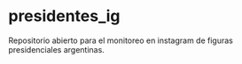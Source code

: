 # presidentes_ig
Repositorio abierto para el monitoreo en instagram de figuras presidenciales argentinas.

